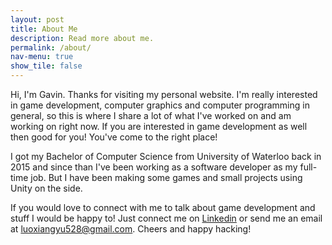 ```yaml
---
layout: post
title: About Me
description: Read more about me.
permalink: /about/
nav-menu: true
show_tile: false
---
```


Hi, I'm Gavin. Thanks for visiting my personal website. I'm really interested in game development, computer graphics and computer programming in general, so this is where I share a lot of what I've worked on and am working on right now. If you are interested in game development as well then good for you! You've come to the right place! 

I got my Bachelor of Computer Science from University of Waterloo back in 2015 and since than I've been working as a software developer as my full-time job. But I have been making some games and small projects using Unity on the side. 

If you would love to connect with me to talk about game development and stuff I would be happy to! Just connect me on [Linkedin](https://www.linkedin.com/in/xiangyugavinluo/) or send me an email at [luoxiangyu528@gmail.com](mailto:luoxiangyu528@gmail.com). Cheers and happy hacking!
